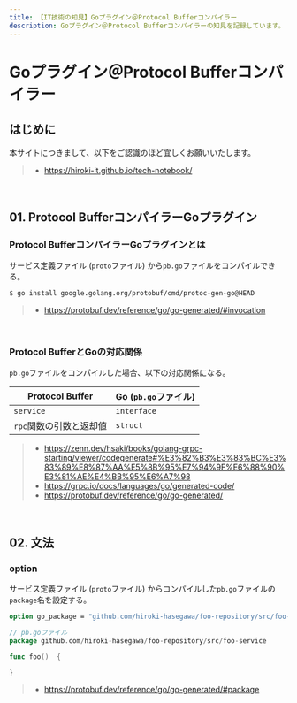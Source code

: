 ```yaml
---
title: 【IT技術の知見】Goプラグイン＠Protocol Bufferコンパイラー
description: Goプラグイン＠Protocol Bufferコンパイラーの知見を記録しています。
---
```


# Goプラグイン＠Protocol Bufferコンパイラー

## はじめに

本サイトにつきまして、以下をご認識のほど宜しくお願いいたします。

> - https://hiroki-it.github.io/tech-notebook/

<br>

## 01. Protocol BufferコンパイラーGoプラグイン

### Protocol BufferコンパイラーGoプラグインとは

サービス定義ファイル (`proto`ファイル) から`pb.go`ファイルをコンパイルできる。

```bash
$ go install google.golang.org/protobuf/cmd/protoc-gen-go@HEAD
```

> - https://protobuf.dev/reference/go/go-generated/#invocation

<br>

### Protocol BufferとGoの対応関係

`pb.go`ファイルをコンパイルした場合、以下の対応関係になる。

| Protocol Buffer         | Go (`pb.go`ファイル) |
| ----------------------- | -------------------- |
| `service`               | `interface`          |
| `rpc`関数の引数と返却値 | `struct`             |

> - https://zenn.dev/hsaki/books/golang-grpc-starting/viewer/codegenerate#%E3%82%B3%E3%83%BC%E3%83%89%E8%87%AA%E5%8B%95%E7%94%9F%E6%88%90%E3%81%AE%E4%BB%95%E6%A7%98
> - https://grpc.io/docs/languages/go/generated-code/
> - https://protobuf.dev/reference/go/go-generated/

<br>

## 02. 文法

### option

サービス定義ファイル (`proto`ファイル) からコンパイルした`pb.go`ファイルの`package`名を設定する。

```protobuf
option go_package = "github.com/hiroki-hasegawa/foo-repository/src/foo-service";
```

```go
// pb.goファイル
package github.com/hiroki-hasegawa/foo-repository/src/foo-service

func foo()  {

}
```

> - https://protobuf.dev/reference/go/go-generated/#package

<br>
